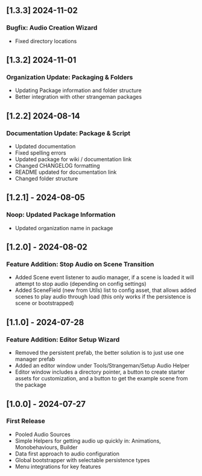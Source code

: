 ## [1.3.3] 2024-11-02
### Bugfix: Audio Creation Wizard
- Fixed directory locations

## [1.3.2] 2024-11-01
### Organization Update: Packaging & Folders
- Updating Package information and folder structure
- Better integration with other strangeman packages

## [1.2.2] 2024-08-14
### Documentation Update: Package & Script
- Updated documentation
- Fixed spelling errors
- Updated package for wiki / documentation link
- Changed CHANGELOG formatting
- README updated for documentation link
- Changed folder structure

## [1.2.1] - 2024-08-05
### Noop: Updated Package Information
- Updated organization name in package

## [1.2.0] - 2024-08-02
### Feature Addition: Stop Audio on Scene Transition
- Added Scene event listener to audio manager, if a scene is loaded it will attempt to stop audio (depending on config settings)
- Added SceneField (new from Utils) list to config asset, that allows added scenes to play audio through load (this only works if the persistence is scene or bootstrapped)

## [1.1.0] - 2024-07-28
### Feature Addition: Editor Setup Wizard
- Removed the persistent prefab, the better solution is to just use one manager prefab
- Added an editor window under Tools/Strangeman/Setup Audio Helper
- Editor window includes a directory pointer, a button to create starter assets for customization, and a button to get the example scene from the package

## [1.0.0] - 2024-07-27
### First Release
- Pooled Audio Sources
- Simple Helpers for getting audio up quickly in: Animations, Monobehaviours, Builder
- Data first approach to audio configuration
- Global bootstrapper with selectable persistence types
- Menu integrations for key features